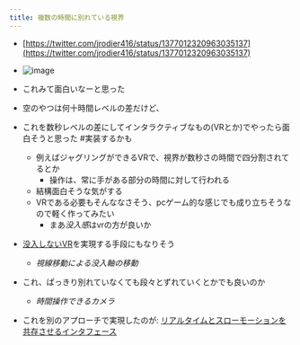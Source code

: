 ```yaml
---
title: 複数の時間に別れている視界
---
```


* [https://twitter.com/jrodier416/status/1377012320963035137](https://twitter.com/jrodier416/status/1377012320963035137)

* ![image](https://gyazo.com/eda23377e9d279492b30239edcbe040c/thumb/1000)

* これみて面白いなーと思った

* 空のやつは何十時間レベルの差だけど、

* これを数秒レベルの差にしてインタラクティブなもの(VRとか)でやったら面白そうと思った #実装するかも
  
  * 例えばジャグリングができるVRで、視界が数秒さの時間で四分割されてるとか
    * 操作は、常に手がある部分の時間に対して行われる
  * 結構面白そうな気がする
  * VRである必要もそんななさそう、pcゲーム的な感じでも成り立ちそうなので軽く作ってみたい
    * まあ*没入感*はvrの方が良いか
* [没入しないVR](%E6%B2%A1%E5%85%A5%E3%81%97%E3%81%AA%E3%81%84VR.md)を実現する手段にもなりそう
  
  * *視線移動による没入軸の移動*
* これ、ぱっきり別れていなくても段々とずれていくとかでも良いのか
  
  * *時間操作できるカメラ*
* これを別のアプローチで実現したのが: [リアルタイムとスローモーションを共存させるインタフェース](%E3%83%AA%E3%82%A2%E3%83%AB%E3%82%BF%E3%82%A4%E3%83%A0%E3%81%A8%E3%82%B9%E3%83%AD%E3%83%BC%E3%83%A2%E3%83%BC%E3%82%B7%E3%83%A7%E3%83%B3%E3%82%92%E5%85%B1%E5%AD%98%E3%81%95%E3%81%9B%E3%82%8B%E3%82%A4%E3%83%B3%E3%82%BF%E3%83%95%E3%82%A7%E3%83%BC%E3%82%B9.md)
